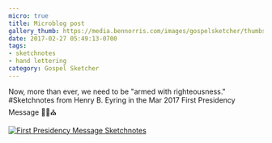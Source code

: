 ```yaml
---
micro: true
title: Microblog post
gallery_thumb: https://media.bennorris.com/images/gospelsketcher/thumbs/mar-17-first-pres-message.jpg
date: 2017-02-27 05:49:13-0700
tags:
- sketchnotes
- hand lettering
category: Gospel Sketcher
---
```


Now, more than ever, we need to be "armed with righteousness." #Sketchnotes from Henry B. Eyring in the Mar 2017 First Presidency Message ✍🏼⛪️

[![First Presidency Message Sketchnotes](https://media.bennorris.com/images/gospelsketcher/general/mar-17-first-pres-message.jpg)](https://media.bennorris.com/images/gospelsketcher/general/mar-17-first-pres-message.jpg)
